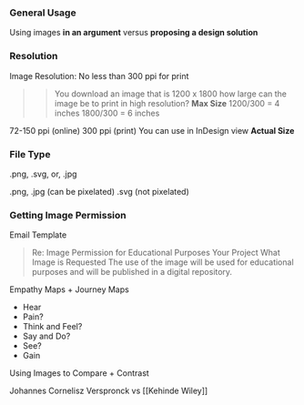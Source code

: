 ### General Usage

Using images **in an argument** versus **proposing a design solution**

### Resolution
Image Resolution: No less than 300 ppi for print
>> You download an image that is 1200 x 1800 how large can the image be to print in high resolution? 
**Max Size**
1200/300 = 4 inches 
1800/300 = 6 inches 

72-150 ppi (online)
300 ppi (print) 
You can use in InDesign view **Actual Size**


### File Type
.png, .svg, or, .jpg

.png, .jpg (can be pixelated)
.svg (not pixelated)





### Getting Image Permission
Email Template
> Re: Image Permission for Educational Purposes
	Your Project
	What Image is Requested
	The use of the image will be used for educational purposes and will be published in a digital repository. 


Empathy Maps + Journey Maps
* Hear 
* Pain? 
* Think and Feel? 
* Say and Do? 
* See? 
* Gain

Using Images to Compare + Contrast 

Johannes Cornelisz Verspronck vs [[Kehinde Wiley]]

